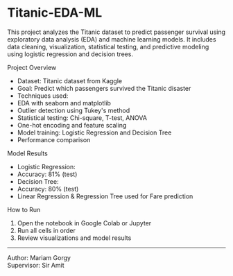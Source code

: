 # Titanic-EDA-ML

This project analyzes the Titanic dataset to predict passenger survival using exploratory data analysis (EDA) and machine learning models. It includes data cleaning, visualization, statistical testing, and predictive modeling using logistic regression and decision trees.

  Project Overview

-  Dataset:  Titanic dataset from Kaggle
-  Goal:  Predict which passengers survived the Titanic disaster
-  Techniques used: 
  - EDA with seaborn and matplotlib
  - Outlier detection using Tukey's method
  - Statistical testing: Chi-square, T-test, ANOVA
  - One-hot encoding and feature scaling
  - Model training: Logistic Regression and Decision Tree
  - Performance comparison

  Model Results

-  Logistic Regression: 
  - Accuracy: 81% (test)
-  Decision Tree: 
  - Accuracy: 80% (test)
-  Linear Regression & Regression Tree  used for Fare prediction

  How to Run

1. Open the notebook in Google Colab or Jupyter
2. Run all cells in order
3. Review visualizations and model results

---

 Author:  Mariam Gorgy  
 Supervisor:  Sir Amit

